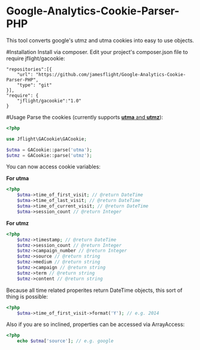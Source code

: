 Google-Analytics-Cookie-Parser-PHP
==================================

This tool converts google's utmz and utma cookies into easy to use objects.

#Installation
Install via composer. Edit your project's composer.json file to require jflight/gacookie:

	"repositories":[{
    	"url": "https://github.com/jamesflight/Google-Analytics-Cookie-Parser-PHP",
        "type": "git"
    }],
    "require": {
    	"jflight/gacookie":"1.0"
    }
#Usage
Parse the cookies (currently supports [__utma__ and __utmz__](https://developers.google.com/analytics/devguides/collection/analyticsjs/cookie-usage)):

```php
<?php

use Jflight\GACookie\GACookie;

$utma = GACookie::parse('utma');
$utmz = GACookie::parse('utmz');
```
You can now access cookie variables:

__For utma__

```php
<?php
	$utma->time_of_first_visit; // @return DateTime
	$utma->time_of_last_visit; // @return DateTime
	$utma->time_of_current_visit; // @return DateTime
	$utma->session_count // @return Integer
```
__For utmz__
```php
<?php
	$utmz->timestamp; // @return DateTime
	$utmz->session_count // @return Integer
	$utmz->campaign_number // @return Integer
	$utmz->source // @return string
	$utmz->medium // @return string
	$utmz->campaign // @return string
	$utmz->term // @return string
	$utmz->content // @return string
```
Because all time related properites return DateTime objects, this sort of thing is possible:
```php
<?php
	$utma->time_of_first_visit->format('Y'); // e.g. 2014
```
Also if you are so inclined, properties can be accessed via ArrayAccess:
```php
<?php
	echo $utma['source']; // e.g. google
```
